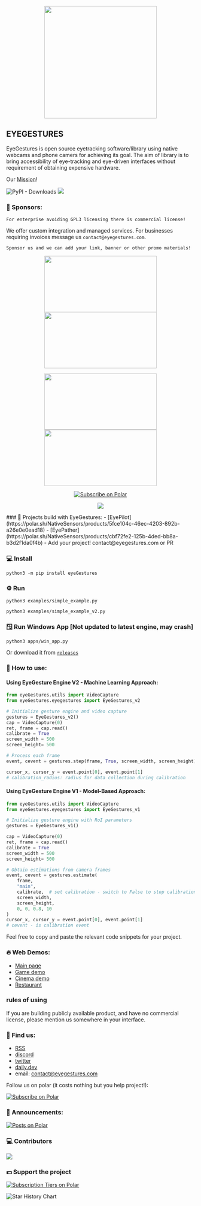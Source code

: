 <p align="center">
  <picture>
    <source srcset="https://github.com/NativeSensors/EyeGestures/assets/40773550/ddfc8b96-5a7e-4487-9307-6fbd62e8915e" media="(prefers-color-scheme: light)"/>   
    <source srcset="https://github.com/NativeSensors/EyeGestures/assets/40773550/6d42b8a2-24ea-4cbc-bdb0-ad688ee26c36" media="(prefers-color-scheme: dark)"/>    
   <img width="300px" height="300px"/>
  </picture>
</p>

## EYEGESTURES


EyeGestures is open source eyetracking software/library using native webcams and phone camers for achieving its goal. The aim of library is to bring accessibility of eye-tracking and eye-driven interfaces without requirement of obtaining expensive hardware.

Our [Mission](https://github.com/NativeSensors/EyeGestures/blob/main/MISSION.md)! 

![PyPI - Downloads](https://img.shields.io/pypi/dm/eyeGestures)
<a href="https://polar.sh/NativeSensors"><img src="https://polar.sh/embed/seeks-funding-shield.svg?org=NativeSensors" /></a>
### 💜 Sponsors: 

```
For enterprise avoiding GPL3 licensing there is commercial license!
```
We offer custom integration and managed services. For businesses requiring invoices message us `contact@eyegestures.com`.

```
Sponsor us and we can add your link, banner or other promo materials!
```
<!-- POLAR type=ads id=eizdelwu subscription_benefit_id=bb272b6d-f698-44e3-a417-36a6fa203bbe width=240 height=100 -->



<!-- POLAR-END id=eizdelwu -->

<p align="center">
  <img src="https://github.com/PeterWaIIace/PeterWaIIace/assets/40773550/2ad25252-e96e-47d4-b25f-c47ba7f0f4f3" width="300" height="150">
<img src="https://github.com/PeterWaIIace/PeterWaIIace/assets/40773550/f3132843-063a-439a-8e1c-2385ddfdccda" width="300
" height="150">
</p>
<p align="center">
  <img src="https://github.com/PeterWaIIace/PeterWaIIace/assets/40773550/3b38d73d-bb6f-4f31-b67d-231ac4cd04cb" width="300" height="150">
  <img src="https://github.com/PeterWaIIace/PeterWaIIace/assets/40773550/1715b4df-7ac3-479e-b51a-f6d800ea8ea5" width="300" height="150">
</p>

<p align="center">
  <a href="https://polar.sh/NativeSensors"><picture><source media="(prefers-color-scheme: dark)" srcset="https://polar.sh/embed/subscribe.svg?org=NativeSensors&label=Subscribe&darkmode"><img alt="Subscribe on Polar" src="https://polar.sh/embed/subscribe.svg?org=NativeSensors&label=Subscribe"></picture></a>
</p>
<p align="center">
  <a href="https://ko-fi.com/Y8Y1SGTBV"><picture><img src="https://ko-fi.com/img/githubbutton_sm.svg"/></a>
</p>
### 💜 Projects build with EyeGestures: 
- [EyePilot](https://polar.sh/NativeSensors/products/5fce104c-46ec-4203-892b-a26e0e0ead18)
- [EyePather](https://polar.sh/NativeSensors/products/cbf72fe2-125b-4ded-bb8a-b3d2f1da0f4b)
- Add your project! contact@eyegestures.com or PR

### 💻 Install
```
python3 -m pip install eyeGestures
```

### ⚙️ Run 
```
python3 examples/simple_example.py
```

```
python3 examples/simple_example_v2.py
```

### 🪟 Run Windows App [Not updated to latest engine, may crash]
```
python3 apps/win_app.py
```

Or download it from [`releases`](https://github.com/NativeSensors/EyeGestures/releases/tag/1.3.4_App_0.0.3)

### 🔧 How to use:

#### Using EyeGesture Engine V2 - Machine Learning Approach:

```python
from eyeGestures.utils import VideoCapture
from eyeGestures.eyegestures import EyeGestures_v2

# Initialize gesture engine and video capture
gestures = EyeGestures_v2()
cap = VideoCapture(0)  
ret, frame = cap.read()
calibrate = True
screen_width = 500
screen_height= 500

# Process each frame
event, cevent = gestures.step(frame, True, screen_width, screen_height)

cursor_x, cursor_y = event.point[0], event.point[1]
# calibration_radius: radius for data collection during calibration
```

<!-- POLAR type=ads id=eizdelwu subscription_benefit_id=bb272b6d-f698-44e3-a417-36a6fa203bbe width=240 height=100 -->



<!-- POLAR-END id=eizdelwu -->

#### Using EyeGesture Engine V1 - Model-Based Approach:

```python
from eyeGestures.utils import VideoCapture
from eyeGestures.eyegestures import EyeGestures_v1

# Initialize gesture engine with RoI parameters
gestures = EyeGestures_v1()

cap = VideoCapture(0)  
ret, frame = cap.read()
calibrate = True
screen_width = 500
screen_height= 500

# Obtain estimations from camera frames
event, cevent = gestures.estimate(
    frame,
    "main",
    calibrate,  # set calibration - switch to False to stop calibration
    screen_width,
    screen_height,
    0, 0, 0.8, 10
)
cursor_x, cursor_y = event.point[0], event.point[1]
# cevent - is calibration event
```

Feel free to copy and paste the relevant code snippets for your project.

### 🔥 Web Demos:

- [Main page](https://eyegestures.com/)
- [Game demo](https://eyegestures.com/game)
- [Cinema demo](https://eyegestures.com/cinema)
- [Restaurant](https://eyegestures.com/restaurant)

### rules of using

If you are building publicly available product, and have no commercial license, please mention us somewhere in your interface. 

### 📇 Find us:
- [RSS](https://polar.sh/NativeSensors/rss?auth=eyJhbGciOiJIUzI1NiIsInR5cCI6IkpXVCJ9.eyJwYXRfaWQiOiJkMDYxMDFiOC0xYzYyLTQ1MTYtYjg3YS03NTFhOTM3OTIxZmUiLCJzY29wZXMiOiJhcnRpY2xlczpyZWFkIiwidHlwZSI6ImF1dGgiLCJleHAiOjE3NDMxNjg3ODh9.djoi5ARWHr-xFW_XJ6Fwal3JUT1fAbvx4Npl-daBC5U)
- [discord](https://discord.gg/khZKHjBN)
- [twitter](https://twitter.com/PW4ltz)
- [daily.dev](https://dly.to/JEe1Sz6vLey)
- email: contact@eyegestures.com

Follow us on polar (it costs nothing but you help project!):

<a href="https://polar.sh/NativeSensors"><picture><source media="(prefers-color-scheme: dark)" srcset="https://polar.sh/embed/subscribe.svg?org=NativeSensors&label=Subscribe&darkmode"><img alt="Subscribe on Polar" src="https://polar.sh/embed/subscribe.svg?org=NativeSensors&label=Subscribe"></picture></a>

### 📢 Announcements:

<a href="https://polar.sh/NativeSensors/posts"><picture><source media="(prefers-color-scheme: dark)" srcset="https://polar.sh/embed/posts.svg?org=NativeSensors&darkmode"><img alt="Posts on Polar" src="https://polar.sh/embed/posts.svg?org=NativeSensors"></picture></a>

### 💻 Contributors

<a href="https://github.com/OWNER/REPO/graphs/contributors">
  <img src="https://contrib.rocks/image?repo=NativeSensors/EyeGestures" />
</a>

### 💵 Support the project 

<a href="https://polar.sh/NativeSensors/subscriptions"><picture><source media="(prefers-color-scheme: dark)" srcset="https://polar.sh/embed/tiers.svg?org=NativeSensors&darkmode"><img alt="Subscription Tiers on Polar" src="https://polar.sh/embed/tiers.svg?org=NativeSensors"></picture></a>

<picture>
  <source
    media="(prefers-color-scheme: dark)"
    srcset="
      https://api.star-history.com/svg?repos=NativeSensors/EyeGestures&type=Date&theme=dark
    "
  />
  <source
    media="(prefers-color-scheme: light)"
    srcset="
      https://api.star-history.com/svg?repos=NativeSensors/EyeGestures&type=Date
    "
  />
  <img
    alt="Star History Chart"
    src="https://api.star-history.com/svg?repos=NativeSensors/EyeGestures&type=Date"
  />
</picture>

